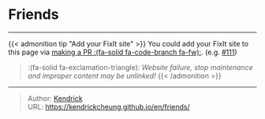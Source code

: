 # Friends


---

{{< admonition tip "Add your FixIt site" >}}
You could add your FixIt site to this page via [making a PR :(fa-solid fa-code-branch fa-fw):](https://github.com/hugo-fixit/FixIt/pulls). (e.g. [#111](https://github.com/hugo-fixit/FixIt/pull/111))

> :(fa-solid fa-exclamation-triangle): *Website failure, stop maintenance and improper content may be unlinked!*
{{< /admonition >}}


---

> Author: [Kendrick](https://lruihao.cn)  
> URL: https://kendrickcheung.github.io/en/friends/  

